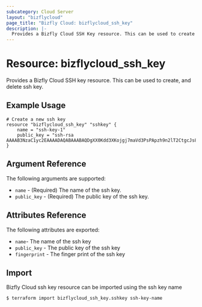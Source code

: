 ```yaml
---
subcategory: Cloud Server
layout: "bizflycloud"
page_title: "Bizfly Cloud: bizflycloud_ssh_key"
description: |-
  Provides a Bizfly Cloud SSH Key resource. This can be used to create and delete ssh key.
---
```


# Resource: bizflycloud_ssh_key

Provides a Bizfly Cloud SSH key resource. This can be used to create,
and delete ssh key.
## Example Usage

```hcl
# Create a new ssh key
resource "bizflycloud_ssh_key" "sshkey" {
    name = "ssh-key-1"
    public_key = "ssh-rsa AAAAB3NzaC1yc2EAAAADAQABAAABAQDgXX0Kdd3XKojgj7maVd3PsPApzh9n2lT2CtgcJs8jw9i3mit5SZu02QFS772Pa9VdGeSjbqxtADLRpnuigW5ii0dHBQTgWqx593Cs7QKRhyRPb88u0TFCZynRwfMRnb6qngiKoWp5TtaHuIY+7kS8SyqNVIwoCYlr9a4ePX8rwydf9crhJocgKb2LgQkdW3TBE5QAvxbruYlj201jjXFeE5BtE4QER0QyY5MqW8MAgG98N3w95pKIffhHZ4TO4A3zgpWbNn1ROproZgV+9COzZ7WYuvPWqWdLAntd9b1/lLnDrDHXa/lrefJXJVamhz4i1cfIZ/p+aFWG0a7DpL5b"
}
```

## Argument Reference

The following arguments are supported:

* `name` - (Required) The name of the ssh key.
* `public_key` - (Required) The public key of the ssh key.


## Attributes Reference

The following attributes are exported:

* `name`- The name of the ssh key
* `public_key` - The public key of the ssh key
* `fingerprint` - The finger print of the ssh key

## Import

Bizfly Cloud ssh key resource can be imported using the ssh key name

```
$ terraform import bizflycloud_ssh_key.sshkey ssh-key-name
```